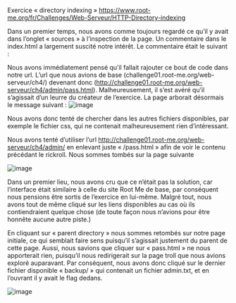 Exercice « directory indexing » https://www.root-me.org/fr/Challenges/Web-Serveur/HTTP-Directory-indexing

Dans un premier temps, nous avons comme toujours regardé ce qu’il y avait dans l’onglet « sources » à l’inspection de la page.
Un commentaire dans le index.html a largement suscité notre intérêt. Le commentaire était le suivant :

<!-- include("admin/pass.html") -->

Nous avons immédiatement pensé qu’il fallait rajouter ce bout de code dans notre url.
L’url que nous avions de base (challenge01.root-me.org/web-serveur/ch4/) devenant donc
(http://challenge01.root-me.org/web-serveur/ch4/admin/pass.html).
Malheureusement, il s’est avéré qu’il s’agissait d’un leurre du créateur de l’exercice. La page arborait désormais le message suivant :
![image](https://user-images.githubusercontent.com/91453689/166659096-d41d1e4d-433a-4b6c-85ac-461a8c846abe.png)

Nous avons donc tenté de chercher dans les autres fichiers disponibles, par exemple le fichier css, qui ne contenait malheureusement rien d’intéressant.

Nous avons tenté d’utiliser l’url http://challenge01.root-me.org/web-serveur/ch4/admin/  en enlevant juste « /pass.html » afin de voir le contenu précédant le rickroll.
Nous sommes tombés sur la page suivante

![image](https://user-images.githubusercontent.com/91453689/166659142-16781584-f79e-4d63-81b4-8b0faa2d7b4e.png)

Dans un premier lieu, nous avons cru que ce n’était pas la solution, car l’interface était similaire à celle du site Root Me de base, par conséquent nous pensions être sortis de l’exercice en lui-même. Malgré tout, nous avons tout de même cliqué sur les liens disponibles au cas où ils contiendraient quelque chose (de toute façon nous n’avions pour être honnête aucune autre piste.)

En cliquant sur « parent directory » nous sommes retombés sur notre page initiale, ce qui semblait faire sens puisqu’il s’agissait justement du parent de cette page.
Aussi, nous savions que cliquer sur « pass.html » ne nous apporterait rien, puisqu’il nous redirigerait sur la page troll que nous avions exploré auparavant. 
Par conséquent, nous avons donc cliqué sur le dernier fichier disponible « backup/ » qui contenait un fichier admin.txt, et en l’ouvrant il y avait le flag dedans.  

![image](https://user-images.githubusercontent.com/91453689/166659171-ae5238c8-36ea-4e46-a4e0-6aaf0f54f90e.png)
